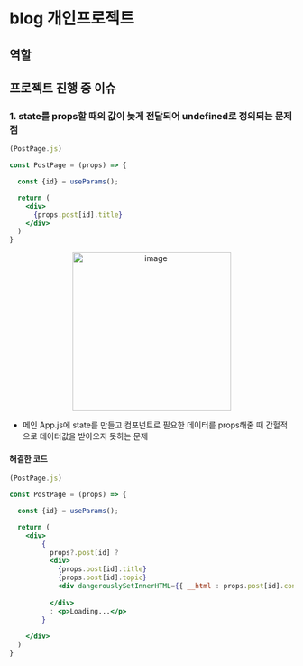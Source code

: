 # blog 개인프로젝트

## 역할

## 프로젝트 진행 중 이슈
### 1. state를 props할 때의 값이 늦게 전달되어 undefined로 정의되는 문제점

```jsx
(PostPage.js)

const PostPage = (props) => {

  const {id} = useParams();

  return (
    <div>
      {props.post[id].title}
    </div>
  )
}
```

<p align="center">
    <img width="281" alt="image" src="https://user-images.githubusercontent.com/67165016/208047209-8844e574-b9eb-4638-800b-d3d719371ffb.png">
</p>

- 메인 App.js에 state를 만들고 컴포넌트로 필요한 데이터를 props해줄 때 간헐적으로 데이터값을 받아오지 못하는 문제

#### 해결한 코드
```jsx
(PostPage.js)

const PostPage = (props) => {

  const {id} = useParams();

  return (
    <div>
        {
          props?.post[id] ?
          <div>
            {props.post[id].title}
            {props.post[id].topic}
            <div dangerouslySetInnerHTML={{ __html : props.post[id].contents }} />
            
          </div>
          : <p>Loading...</p>
        }
        
    </div>
  )
}
```
